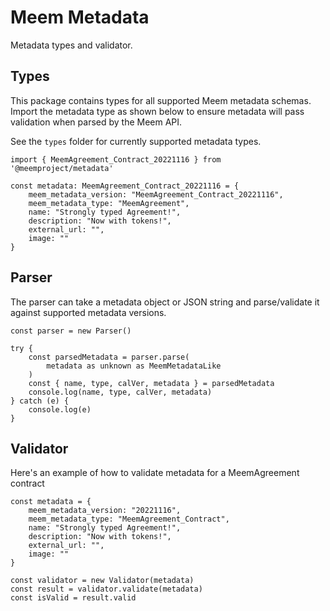 # Meem Metadata

Metadata types and validator.

## Types
This package contains types for all supported Meem metadata schemas. Import the metadata type as shown below to ensure metadata will pass validation when parsed by the Meem API.

See the `types` folder for currently supported metadata types.

    import { MeemAgreement_Contract_20221116 } from '@meemproject/metadata'

    const metadata: MeemAgreement_Contract_20221116 = {
        meem_metadata_version: "MeemAgreement_Contract_20221116",
        meem_metadata_type: "MeemAgreement",
        name: "Strongly typed Agreement!",
        description: "Now with tokens!",
        external_url: "",
        image: ""
    }

## Parser
The parser can take a metadata object or JSON string and parse/validate it against supported metadata versions.

    const parser = new Parser()

    try {
        const parsedMetadata = parser.parse(
            metadata as unknown as MeemMetadataLike
        )
        const { name, type, calVer, metadata } = parsedMetadata
        console.log(name, type, calVer, metadata)
    } catch (e) {
        console.log(e)
    }

## Validator
Here's an example of how to validate metadata for a MeemAgreement contract

    const metadata = {
        meem_metadata_version: "20221116",
        meem_metadata_type: "MeemAgreement_Contract",
        name: "Strongly typed Agreement!",
        description: "Now with tokens!",
        external_url: "",
        image: ""
    }

    const validator = new Validator(metadata)
    const result = validator.validate(metadata)
    const isValid = result.valid